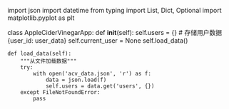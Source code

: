 import json
import datetime
from typing import List, Dict, Optional
import matplotlib.pyplot as plt
 
class AppleCiderVinegarApp:
    def __init__(self):
        self.users = {}  # 存储用户数据 {user_id: user_data}
        self.current_user = None
        self.load_data()
    
    def load_data(self):
        """从文件加载数据"""
        try:
            with open('acv_data.json', 'r') as f:
                data = json.load(f)
                self.users = data.get('users', {})
        except FileNotFoundError:
            pass
